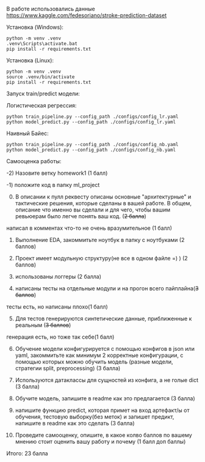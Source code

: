 В работе использовались данные
https://www.kaggle.com/fedesoriano/stroke-prediction-dataset


Установка (Windows):  

    python -m venv .venv
    .venv\Scripts\activate.bat
    pip install -r requirements.txt

Установка (Linux):  

    python -m venv .venv
    source .venv/bin/activate
    pip install -r requirements.txt

Запуск train/predict модели:

  Логистическая регрессия:

    python train_pipeline.py --config_path ./configs/config_lr.yaml
    python model_predict.py --config_path ./configs/config_lr.yaml
    
  Наивный Байес:

    python train_pipeline.py --config_path ./configs/config_nb.yaml
    python model_predict.py --config_path ./configs/config_nb.yaml    

Самооценка работы:

-2) Назовите ветку homework1 (1 балл)

-1) положите код в папку ml_project

0) В описании к пулл реквесту описаны основные "архитектурные" и тактические решения, которые сделаны в вашей работе. В общем, описание что именно вы сделали и для чего, чтобы вашим ревьюерам было легче понять ваш код. (~~2 балла~~)

написал в комментах что-то не очень вразумительное (1 балл)

1) Выполнение EDA, закоммитьте ноутбук в папку с ноутбуками (2 баллов)

2) Проект имеет модульную структуру(не все в одном файле =) ) (2 баллов)

3) использованы логгеры (2 балла)

4) написаны тесты на отдельные модули и на прогон всего пайплайна(~~3 баллов~~)

тесты есть, но написаны плохо(1 балл)

5) Для тестов генерируются синтетические данные, приближенные к реальным (~~3 баллов~~)

генерация есть, но тоже так себе(1 балл)

6) Обучение модели конфигурируется с помощью конфигов в json или yaml, закоммитьте как минимум 2 корректные конфигурации, с помощью которых можно обучить модель (разные модели, стратегии split, preprocessing) (3 балла)

7) Используются датаклассы для сущностей из конфига, а не голые dict (3 балла) 

9) Обучите модель, запишите в readme как это предлагается (3 балла)

10) напишите функцию predict, которая примет на вход артефакт/ы от обучения, тестовую выборку(без меток) и запишет предикт, напишите в readme как это сделать (3 балла)  

13) Проведите самооценку, опишите, в какое колво баллов по вашему мнению стоит оценить вашу работу и почему (1 балл доп баллы) 

Итого: 23 балла
